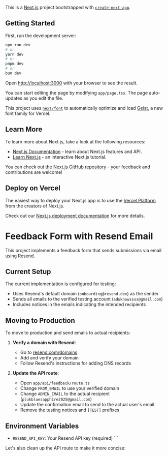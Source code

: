 This is a [Next.js](https://nextjs.org) project bootstrapped with [`create-next-app`](https://nextjs.org/docs/app/api-reference/cli/create-next-app).

## Getting Started

First, run the development server:

```bash
npm run dev
# or
yarn dev
# or
pnpm dev
# or
bun dev
```

Open [http://localhost:3000](http://localhost:3000) with your browser to see the result.

You can start editing the page by modifying `app/page.tsx`. The page auto-updates as you edit the file.

This project uses [`next/font`](https://nextjs.org/docs/app/building-your-application/optimizing/fonts) to automatically optimize and load [Geist](https://vercel.com/font), a new font family for Vercel.

## Learn More

To learn more about Next.js, take a look at the following resources:

- [Next.js Documentation](https://nextjs.org/docs) - learn about Next.js features and API.
- [Learn Next.js](https://nextjs.org/learn) - an interactive Next.js tutorial.

You can check out [the Next.js GitHub repository](https://github.com/vercel/next.js) - your feedback and contributions are welcome!

## Deploy on Vercel

The easiest way to deploy your Next.js app is to use the [Vercel Platform](https://vercel.com/new?utm_medium=default-template&filter=next.js&utm_source=create-next-app&utm_campaign=create-next-app-readme) from the creators of Next.js.

Check out our [Next.js deployment documentation](https://nextjs.org/docs/app/building-your-application/deploying) for more details.

# Feedback Form with Resend Email

This project implements a feedback form that sends submissions via email using Resend.

## Current Setup

The current implementation is configured for testing:

- Uses Resend's default domain (`onboarding@resend.dev`) as the sender
- Sends all emails to the verified testing account (`aduknowssss@gmail.com`)
- Includes notices in the emails indicating the intended recipients

## Moving to Production

To move to production and send emails to actual recipients:

1. **Verify a domain with Resend**:

   - Go to [resend.com/domains](https://resend.com/domains)
   - Add and verify your domain
   - Follow Resend's instructions for adding DNS records

2. **Update the API route**:
   - Open `app/api/feedback/route.ts`
   - Change `FROM_EMAIL` to use your verified domain
   - Change `ADMIN_EMAIL` to the actual recipient (`plukbluesapphire2025@gmail.com`)
   - Update the confirmation email to send to the actual user's email
   - Remove the testing notices and `[TEST]` prefixes

## Environment Variables

- `RESEND_API_KEY`: Your Resend API key (required)
  \`\`\`

Let's also clean up the API route to make it more concise:
